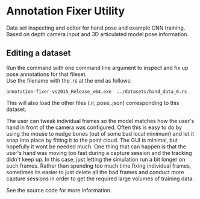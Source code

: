 # Annotation Fixer Utility

Data set inspecting and editor for hand pose and example CNN training.  
Based on depth camera input and 3D articulated model pose information.

Editing a dataset
-----------------
Run the command with one command line argument to inspect and fix up pose annotations for that fileset.  
Use the filename with the .rs at the end as follows:
```
annotation-fixer-vs2015_Release_x64.exe  ../datasets/hand_data_0.rs
```
This will also load the other files (.ir,.pose,.json) corresponding to this dataset.  

The user can tweak individual frames so the model matches how the user's hand in front of the camera was configured.
Often this is easy to do by using the mouse to nudge bones (out of some bad local minimum) and let it snap 
into place by fitting it to the point cloud.
The GUI is minimal, but hopefully it wont be needed much. 
One thing that can happen is that the user's hand was moving too fast during a capture session 
and the tracking didn't keep up.
In this case, just letting the simulation run a bit longer on such frames. 
Rather than spending too much time fixing individual frames,
sometimes its easier to just delete all the bad frames and conduct more capture sessions 
in order to get the required large volumes of training data.

See the source code for more information.



